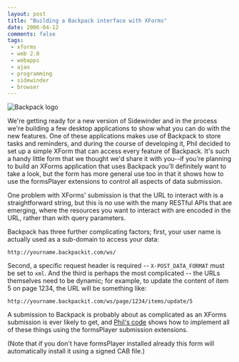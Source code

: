 ```yaml
---
layout: post
title: "Building a Backpack interface with XForms"
date: 2006-04-12
comments: false
tags:
 - xforms
 - web 2.0
 - webapps
 - ajax
 - programming
 - sidewinder
 - browser
---
```

![Backpack logo](/files/backpack-small.png)

We're getting ready for a new version of Sidewinder and in the process we're
building a few desktop applications to show what you can do with the new features. One of these
applications makes use of Backpack to store tasks and reminders, and during
the course of developing it, Phil decided to set up a simple XForm that can
access every feature of Backpack. It's such a handy little form that we
thought we'd share it with you--if you're planning to build an XForms
application that uses Backpack you'll definitely want to take a look, but the
form has more general use too in that it shows how to use the formsPlayer
extensions to control all aspects of data submission.

<!-- more -->

One problem with XForms' submission is that the URL to interact with is a
straightforward string, but this is no use with the many RESTful APIs that are
emerging, where the resources you want to interact with are encoded in the
URL, rather than with query parameters.

Backpack has three further complicating factors; first, your user name is
actually used as a sub-domain to access your data:

    
    http://yourname.backpackit.com/ws/
    

Second, a specific request header is required -- `X-POST_DATA_FORMAT` must be
set to `xml`. And the third is perhaps the most complicated -- the URLs
themselves need to be dynamic; for example, to update the content of item 5 on
page 1234, the URL will be something like:

    
    http://yourname.backpackit.com/ws/page/1234/items/update/5
    

A submission to Backpack is probably about as complicated as an XForms
submission is ever likely to get, and [Phil's code](/files/backpack-demo.html)
shows how to implement all of these things using the formsPlayer submission
extensions.

(Note that if you don't have formsPlayer installed already this form will
automatically install it using a signed CAB file.)

